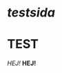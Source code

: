 *testsida*
=========================

TEST
========
_HEJ!_
**HEJ!**

<i class="fas fa-child fa 5x"></i>

